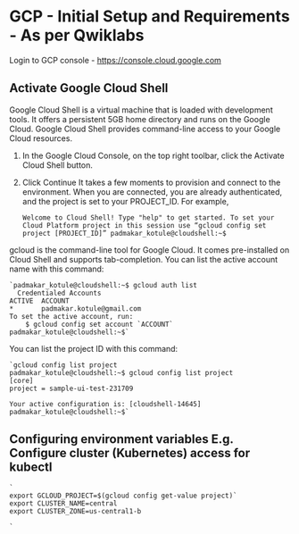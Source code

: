 # GCP - Initial Setup and Requirements - As per Qwiklabs

Login to GCP console - https://console.cloud.google.com

## Activate Google Cloud Shell

Google Cloud Shell is a virtual machine that is loaded with development tools. 
It offers a persistent 5GB home directory and runs on the Google Cloud. Google 
Cloud Shell provides command-line access to your Google Cloud resources.

1. In the Google Cloud Console, on the top right toolbar, 
   click the Activate Cloud Shell button.
2. Click Continue
   It takes a few moments to provision and connect to the environment. 
   When you are connected, you are already authenticated, and the 
   project is set to your PROJECT_ID. For example,
   
   `Welcome to Cloud Shell! Type "help" to get started.
    To set your Cloud Platform project in this session use “gcloud config set project [PROJECT_ID]”
    padmakar_kotule@cloudshell:~$`
    
gcloud is the command-line tool for Google Cloud. It comes pre-installed on Cloud Shell and supports tab-completion.
You can list the active account name with this command:

    `padmakar_kotule@cloudshell:~$ gcloud auth list
      Credentialed Accounts
    ACTIVE  ACCOUNT
    *       padmakar.kotule@gmail.com
    To set the active account, run:
        $ gcloud config set account `ACCOUNT`  
    padmakar_kotule@cloudshell:~$`

You can list the project ID with this command:

    `gcloud config list project
    padmakar_kotule@cloudshell:~$ gcloud config list project
    [core]
    project = sample-ui-test-231709
    
    Your active configuration is: [cloudshell-14645]
    padmakar_kotule@cloudshell:~$`
    
## Configuring environment variables E.g. Configure cluster (Kubernetes) access for kubectl

    `
    export GCLOUD_PROJECT=$(gcloud config get-value project)`
    export CLUSTER_NAME=central
    export CLUSTER_ZONE=us-central1-b
    
    `


